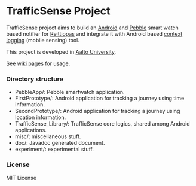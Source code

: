 TrafficSense Project
============

TrafficSense project aims to build an [Android](http://android.com/) and [Pebble](http://getpebble.com/) smart watch based notifier for [Reittiopas](http://reittiopas.fi/) and integrate it with Android based [context logging](https://github.com/apps8os/contextlogger3) (mobile sensing) tool.

This project is developed in [Aalto University](http://aalto.fi/).

See [wiki pages](https://github.com/apps8os/trafficsense/wiki) for usage.


### Directory structure

- PebbleApp/: Pebble smartwatch application.
- FirstPrototype/: Android application for tracking a journey using time information.
- SecondPrototype/: Android application for tracking a journey using location information.
- TrafficSense\_Library/: TrafficSense core logics, shared among Android applications.
- misc/: miscellaneous stuff.
- doc/: Javadoc generated document.
- experiment/: experimental stuff.

### License

MIT License

